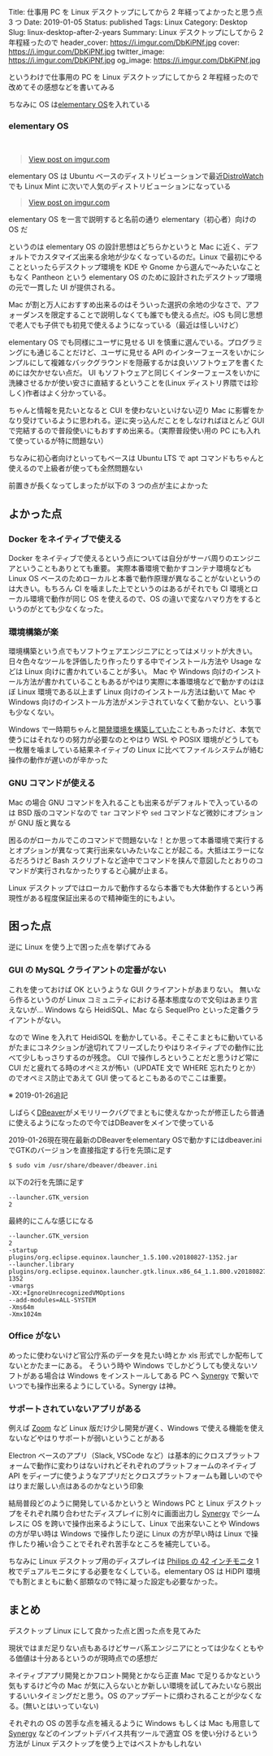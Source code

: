 Title: 仕事用 PC を Linux デスクトップにしてから 2 年経ってよかったと思う点 3 つ
Date: 2019-01-05
Status: published
Tags: Linux
Category: Desktop
Slug: linux-desktop-after-2-years
Summary: Linux デスクトップにしてから 2 年程経ったので
header_cover: https://i.imgur.com/DbKiPNf.jpg
cover: https://i.imgur.com/DbKiPNf.jpg
twitter_image: https://i.imgur.com/DbKiPNf.jpg
og_image: https://i.imgur.com/DbKiPNf.jpg

というわけで仕事用の PC を Linux デスクトップにしてから 2 年程経ったので改めてその感想などを書いてみる

ちなみに OS は[elementary OS](https://elementary.io/)を入れている

### elementary OS

<br>

<blockquote class="imgur-embed-pub" lang="en" data-id="DbKiPNf"><a href="//imgur.com/DbKiPNf">View post on imgur.com</a></blockquote><script async src="//s.imgur.com/min/embed.js" charset="utf-8"></script>

elementary OS は Ubuntu ベースのディストリビューションで最近[DistroWatch](https://distrowatch.com/)でも Linux Mint に次いで人気のディストリビューションになっている

<blockquote class="imgur-embed-pub" lang="en" data-id="DLIE28m"><a href="//imgur.com/DLIE28m">View post on imgur.com</a></blockquote><script async src="//s.imgur.com/min/embed.js" charset="utf-8"></script>

elementary OS を一言で説明すると名前の通り elementary（初心者）向けの OS だ

というのは elementary OS の設計思想はどちらかというと Mac に近く、デフォルトでカスタマイズ出来る余地が少なくなっているのだ。Linux で最初にやることといったらデスクトップ環境を KDE や Gnome から選んで〜みたいなこともなく Pantheon という elementary OS のために設計されたデスクトップ環境の元で一貫した UI が提供される。

Mac が割と万人におすすめ出来るのはそういった選択の余地の少なさで、アフォーダンスを限定することで説明しなくても誰でも使える点だ。iOS も同じ思想で老人でも子供でも初見で使えるようになっている（最近は怪しいけど）

elementary OS でも同様にユーザに見せる UI を慎重に選んでいる。プログラミングにも通じることだけど、ユーザに見せる API のインターフェースをいかにシンプルにして複雑なバックグラウンドを隠蔽するかは良いソフトウェアを書くためには欠かせない点だ。 UI もソフトウェアと同じくインターフェースをいかに洗練させるかが使い安さに直結するということを(Linux ディストリ界隈では珍しく)作者はよく分かっている。

ちゃんと情報を見たいとなると CUI を使わないといけない辺り Mac に影響をかなり受けているように思われる。逆に突っ込んだことをしなければほとんど GUI で完結するので普段使いにもおすすめ出来る。（実際普段使い用の PC にも入れて使っているが特に問題ない）

ちなみに初心者向けといってもベースは Ubuntu LTS で apt コマンドもちゃんと使えるので上級者が使っても全然問題ない

前置きが長くなってしまったが以下の 3 つの点が主によかった

## よかった点

### Docker をネイティブで使える

Docker をネイティブで使えるという点については自分がサーバ周りのエンジニアということもありとても重要。
実際本番環境で動かすコンテナ環境なども Linux OS ベースのためローカルと本番で動作原理が異なることがないというのは大きい。もちろん CI を噛ました上でというのはあるがそれでも CI 環境とローカル環境で動作が同じ OS を使えるので、OS の違いで変なハマり方をするというのがとても少なくなった。

### 環境構築が楽

環境構築という点でもソフトウェアエンジニアにとってはメリットが大きい。
日々色々なツールを評価したり作ったりする中でインストール方法や Usage などは Linux 向けに書かれていることが多い。
Mac や Windows 向けのインストール方法が書かれていることもあるがやはり実際に本番環境などで動かすのはほぼ Linux 環境である以上まず Linux 向けのインストール方法は動いて Mac や Windows 向けのインストール方法がメンテされていなくて動かない、という事も少なくない。

Windows で一時期ちゃんと[開発環境を構築していた](https://qiita.com/shufo/items/355514ba4177bc8ab335)こともあったけど、本気で使うにはそれなりの努力が必要なのとやはり WSL や POSIX 環境がどうしても一枚層を噛ましている結果ネイティブの Linux に比べてファイルシステムが絡む操作の動作が遅いのが辛かった

### GNU コマンドが使える

Mac の場合 GNU コマンドを入れることも出来るがデフォルトで入っているのは BSD 版のコマンドなので `tar` コマンドや `sed` コマンドなど微妙にオプションが GNU 版と異なる

困るのがローカルでこのコマンドで問題ないな！とか思って本番環境で実行するとオプションが異なって実行出来ないみたいなことが起こる。大抵はエラーになるだろうけど Bash スクリプトなど途中でコマンドを挟んで意図したとおりのコマンドが実行されなかったりすると心臓が止まる。

Linux デスクトップではローカルで動作するなら本番でも大体動作するという再現性がある程度保証出来るので精神衛生的にもよい。

## 困った点

逆に Linux を使う上で困った点を挙げてみる

### GUI の MySQL クライアントの定番がない

これを使っておけば OK というような GUI クライアントがあまりない。
無いなら作るというのが Linux コミュニティにおける基本態度なので文句はあまり言えないが…
Windows なら HeidiSQL、Mac なら SequelPro といった定番クライアントがない。

なので Wine を入れて HeidiSQL を動かしている。そこそこまともに動いているがたまにコネクションが途切れてフリーズしたりやはりネイティブでの動作に比べて少しもっさりするのが残念。
CUI で操作しろということだと思うけど常に CUI だと疲れてる時のオペミスが怖い（UPDATE 文で WHERE 忘れたりとか）のでオペミス防止であえて GUI 使ってるとこもあるのでここは重要。

※ 2019-01-26追記

しばらく[DBeaver](https://dbeaver.com)がメモリリークバグでまともに使えなかったが修正したら普通に使えるようになったので今ではDBeaverをメインで使っている

2019-01-26現在現在最新のDBeaverをelementary OSで動かすにはdbeaver.iniでGTKのバージョンを直接指定する行を先頭に足す

```bash
$ sudo vim /usr/share/dbeaver/dbeaver.ini
```

以下の2行を先頭に足す

```
--launcher.GTK_version 
2
```

最終的にこんな感じになる

```
--launcher.GTK_version 
2
-startup
plugins/org.eclipse.equinox.launcher_1.5.100.v20180827-1352.jar
--launcher.library
plugins/org.eclipse.equinox.launcher.gtk.linux.x86_64_1.1.800.v20180827-1352
-vmargs
-XX:+IgnoreUnrecognizedVMOptions
--add-modules=ALL-SYSTEM
-Xms64m
-Xmx1024m
```


### Office がない

めったに使わないけど官公庁系のデータを見たい時とか xls 形式でしか配布してないとかたまーにある。
そういう時や Windows でしかどうしても使えないソフトがある場合は Windows をインストールしてある PC へ [Synergy](https://symless.com/synergy) で繋いでいつでも操作出来るようにしている。Synergy は神。

### サポートされていないアプリがある

例えば [Zoom](https://zoom.us/) など Linux 版だけ少し開発が遅く、Windows で使える機能を使えないなどやはりサポートが弱いということがある

Electron ベースのアプリ（Slack, VSCode など）は基本的にクロスプラットフォームで動作に変わりはないけれどそれぞれのプラットフォームのネイティブ API をディープに使うようなアプリだとクロスプラットフォームも難しいのでやはりまだ厳しい点はあるのかなという印象

結局普段どのように開発しているかというと Windows PC と Linux デスクトップをそれぞれ隣り合わせたディスプレイに別々に画面出力し [Synergy](https://symless.com/synergy) でシームレスに OS を跨いで操作出来るようにして、Linux で出来ないことや Windows の方が早い時は Windows で操作したり逆に Linux の方が早い時は Linux で操作したり補い合うことでそれぞれ苦手なところを補完している。

ちなみに Linux デスクトップ用のディスプレイは [Philips の 42 インチモニタ](https://www.philips.com.ph/c-p/BDM4350UC_00/brilliance-4k-ultra-hd-lcd-display) 1 枚でデュアルモニタにする必要をなくしている。elementary OS は HiDPI 環境でも割とまともに動く部類なので特に凝った設定も必要なかった。

## まとめ

デスクトップ Linux にして良かった点と困った点を見てみた

現状ではまだ足りない点もあるけどサーバ系エンジニアにとっては少なくともやる価値は十分あるというのが現時点での感想だ

ネイティブアプリ開発とかフロント開発とかなら正直 Mac で足りるかなという気もするけど今の Mac が気に入らないとか新しい環境を試してみたいなら脱出するいいタイミングだと思う。OS のアップデートに煩わされることが少なくなる。(無いとはいっていない)

それぞれの OS の苦手な点を補えるように Windows もしくは Mac も用意して [Synergy](https://symless.com/synergy) などのインプットデバイス共有ツールで適宜 OS を使い分けるという方法が Linux デスクトップを使う上ではベストかもしれない
